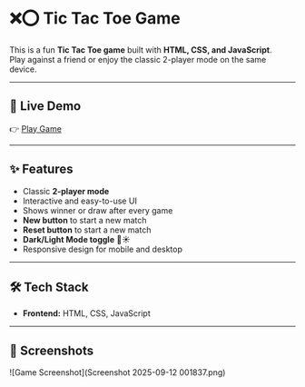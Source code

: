 # ❌⭕ Tic Tac Toe Game

This is a fun **Tic Tac Toe game** built with **HTML, CSS, and JavaScript**.  
Play against a friend or enjoy the classic 2-player mode on the same device.  

---

## 🔗 Live Demo
👉 [Play Game](https://gulabhussain.github.io/Tic-Tac-Toe-Game/)  

---

## ✨ Features
- Classic **2-player mode**  
- Interactive and easy-to-use UI  
- Shows winner or draw after every game
- **New button** to start a new match   
- **Reset button** to start a new match  
- **Dark/Light Mode toggle** 🌙☀️  
- Responsive design for mobile and desktop  

---

## 🛠️ Tech Stack
- **Frontend:** HTML, CSS, JavaScript  

---

## 📸 Screenshots
![Game Screenshot](Screenshot 2025-09-12 001837.png)

